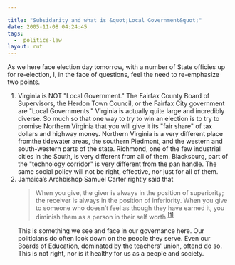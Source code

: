 ```yaml
---

title: "Subsidarity and what is &quot;Local Government&quot;"
date: 2005-11-08 04:24:45
tags:
  -  politics-law
layout: rut
---
```


As we here face election day tomorrow, with a number of State officies up for re-election, I, in the face of questions, feel the need to re-emphasize two points.

<ol>
	<li>Virginia is NOT "Local Government."  The Fairfax County Board of Supervisors, the Herdon Town Council, or the Fairfax City government are "Local Governments."  Virginia is actually quite large and incredibly diverse.  So much so that one way to try to win an election is to try to promise Northern Virginia that you will give it its "fair share" of tax dollars and highway money.  Northern Virginia is a very different place fromthe tidewater areas,  the southern Piedmont, and the western and south-western parts of the state.  Richmond, one of the few industrial cities in the South, is very different from all of them.  Blacksburg, part of the "technology corridor" is very different from the pan handle.  The same social policy will not be right, effective, nor just for all of them.</li>
	<li>Jamaica’s Archbishop Samuel Carter rightly said that 

<blockquote>When you give, the giver is always in the position of superiority; the receiver is always in the position of inferiority. When you give to someone who doesn’t feel as though they have earned it, you diminish them as a person in their self worth.<sup><a href="https://www.schierer.org/~luke/log/20050309-1140/20050309-1140" title="Random Unfinished Thoughts 20050309-1140">[1]</a></sup></blockquote>

This is something we see and face in our governance here.  Our politicians do often look down on the people they serve.  Even our Boards of Education, dominated by the teachers' union, oftend do so.   This is not right, nor is it healthy for us as a people and society.</li>
</ol>


